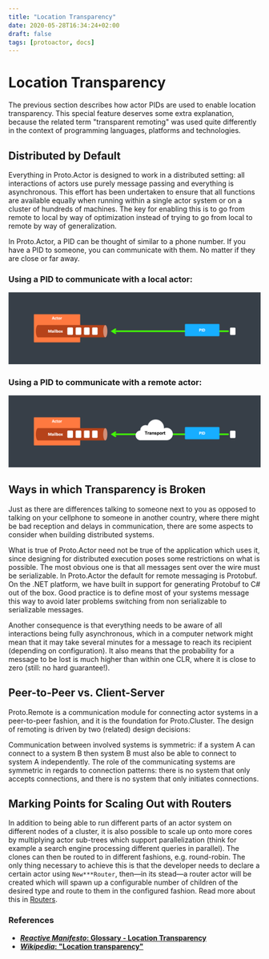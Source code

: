 ```yaml
---
title: "Location Transparency"
date: 2020-05-28T16:34:24+02:00
draft: false
tags: [protoactor, docs]
---
```


# Location Transparency

The previous section describes how actor PIDs are used to enable location transparency. This special feature deserves some extra explanation, because the related term "transparent remoting" was used quite differently in the context of programming languages, platforms and technologies.

## Distributed by Default

Everything in Proto.Actor is designed to work in a distributed setting: all interactions of actors use purely message passing and everything is asynchronous. This effort has been undertaken to ensure that all functions are available equally when running within a single actor system or on a cluster of hundreds of machines. The key for enabling this is to go from remote to local by way of optimization instead of trying to go from local to remote by way of generalization.

In Proto.Actor, a PID can be thought of similar to a phone number.
If you have a PID to someone, you can communicate with them.
No matter if they are close or far away.

### Using a PID to communicate with a local actor:
![Local Actor](images/actor-local.png)

### Using a PID to communicate with a remote actor:
![Remote Actor](images/actor-remote.png)



## Ways in which Transparency is Broken

Just as there are differences talking to someone next to you as opposed to talking on your cellphone to someone in another country, where there might be bad reception and delays in communication, there are some aspects to consider when building distributed systems.

What is true of Proto.Actor need not be true of the application which uses it, since designing for distributed execution poses some restrictions on what is possible. The most obvious one is that all messages sent over the wire must be serializable.
In Proto.Actor the default for remote messaging is Protobuf.
On the .NET platform, we have built in support for generating Protobuf to C# out of the box.
Good practice is to define most of your systems message this way to avoid later problems switching from non serializable to serializable messages.

Another consequence is that everything needs to be aware of all interactions being fully asynchronous, which in a computer network might mean that it may take several minutes for a message to reach its recipient (depending on configuration). It also means that the probability for a message to be lost is much higher than within one CLR, where it is close to zero (still: no hard guarantee!).

## Peer-to-Peer vs. Client-Server
Proto.Remote is a communication module for connecting actor systems in a peer-to-peer fashion, and it is the foundation for Proto.Cluster. The design of remoting is driven by two (related) design decisions:

Communication between involved systems is symmetric: if a system A can connect to a system B then system B must also be able to connect to system A independently.
The role of the communicating systems are symmetric in regards to connection patterns: there is no system that only accepts connections, and there is no system that only initiates connections.


## Marking Points for Scaling Out with Routers

In addition to being able to run different parts of an actor system on different nodes of a cluster, it is also possible to scale up onto more cores by multiplying actor sub-trees which support parallelization (think for example a search engine processing different queries in parallel). The clones can then be routed to in different fashions, e.g. round-robin. The only thing necessary to achieve this is that the developer needs to declare a certain actor using `New***Router`, then—in its stead—a router actor will be created which will spawn up a configurable number of children of the desired type and route to them in the configured fashion.
Read more about this in [Routers](routers.md).

### References

* **[*Reactive Manifesto*: Glossary - Location Transparency](http://www.reactivemanifesto.org/glossary#Location-Transparency)**
* **[*Wikipedia*: "Location transparency"](http://en.wikipedia.org/wiki/Location_transparency)**